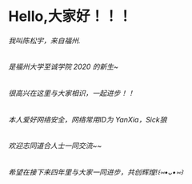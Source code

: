 Hello,大家好！！！
====  
###### 我叫陈松宇，来自福州.  
###### 是福州大学至诚学院 2020 的新生~  
###### 很高兴在这里与大家相识，一起进步！！  
###### 本人爱好网络安全，网络常用ID为 YanXia，Sick狼  
###### 欢迎志同道合人士一同交流~~  
###### 希望在接下来四年里与大家一同进步，共创辉煌!꒰⑅•ᴗ•⑅꒱
